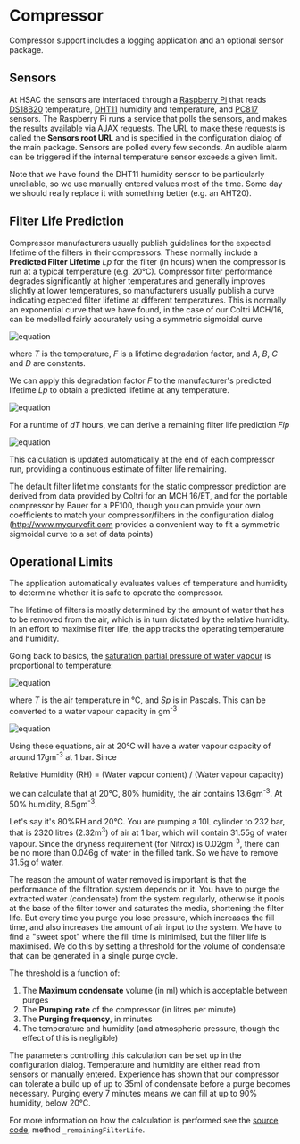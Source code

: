 # Compressor

Compressor support includes a logging application and an optional sensor
package.

## Sensors

At HSAC the sensors are interfaced through a [Raspberry Pi](https://www.raspberrypi.org/) that reads [DS18B20](https://datasheets.maximintegrated.com/en/ds/DS18B20.pdf) temperature, [DHT11](https://www.makerguides.com/wp-content/uploads/2019/02/DHT11-Datasheet.pdf) humidity and temperature, and [PC817](https://octopart.com/datasheet/pc817b-sharp-9239011) sensors. The Raspberry Pi runs a service that polls the sensors, and makes the results available via AJAX requests. The URL to make these requests is called the **Sensors root URL** and is specified in the configuration dialog of the main package. Sensors are
polled every few seconds. An audible alarm can be triggered if the internal
temperature sensor exceeds a given limit.

Note that we have found the DHT11 humidity sensor to be particularly
unreliable, so we use manually entered values most of the time. Some
day we should really replace it with something better (e.g. an AHT20).

## Filter Life Prediction

Compressor manufacturers usually publish guidelines for the expected
lifetime of the filters in their compressors. These normally include a
<b>Predicted Filter Lifetime</b> *Lp* for the filter (in hours) when
the compressor is run at a typical temperature
(e.g. 20&deg;C). Compressor filter performance degrades significantly
at higher temperatures and generally improves slightly at lower
temperatures, so manufacturers usually publish a curve indicating
expected filter lifetime at different temperatures. This is normally
an exponential curve that we have found, in the case of our Coltri
MCH/16, can be modelled fairly accurately using a symmetric sigmoidal
curve

![equation](http://www.algebra.com/cgi-bin/plot-formula.mpl?expression=F%3DD%2B(A-D)%2F(1%2B(T%2FC)%5EB))

where *T* is the temperature, *F* is a lifetime degradation factor,
and *A*, *B*, *C* and *D* are constants.

We can apply this degradation factor *F* to the manufacturer's
predicted lifetime *Lp* to obtain a predicted lifetime at any
temperature.

![equation](http://www.algebra.com/cgi-bin/plot-formula.mpl?expression=Lpt%3DF*Lp)

For a runtime of *dT* hours, we can derive a remaining filter life
prediction *Flp*

![equation](http://www.algebra.com/cgi-bin/plot-formula.mpl?expression=Flp%3DLp-dT%2FLpt)

This calculation is updated automatically at the end of each compressor
run, providing a continuous estimate of filter life remaining.

The default filter lifetime constants for the static compressor
prediction are derived from data provided by Coltri for an MCH 16/ET,
and for the portable compressor by Bauer for a PE100, though you can
provide your own coefficients to match your compressor/filters in the
configuration dialog (http://www.mycurvefit.com provides a convenient way
to fit a symmetric sigmoidal curve to a set of data points)

## Operational Limits

The application automatically evaluates values of temperature and
humidity to determine whether it is safe to operate the compressor.

The lifetime of filters is mostly determined by the amount of water
that has to be removed from the air, which is in turn dictated by the
relative humidity. In an effort to maximise filter
life, the app tracks the operating temperature and humidity.

Going back to basics, the [saturation partial pressure of water vapour](https://en.wikipedia.org/wiki/Tetens_equation) is proportional to temperature:

![equation](http://www.algebra.com/cgi-bin/plot-formula.mpl?expression=Sp%3D610.78*e%5E(17.2*(T%2F(T%2B237.3))))

where *T* is the air temperature in &deg;C, and *Sp* is in Pascals. This
can be converted to a water vapour capacity in gm<sup>-3</sup>

![equation](http://www.algebra.com/cgi-bin/plot-formula.mpl?expression=Cw%3D2.166*(Sp%2F(T%20%2B%20273.16)))

Using these equations, air at 20&deg;C will have a water vapour capacity
of around 17gm<sup>-3</sup> at 1 bar. Since

Relative Humidity (RH) = (Water vapour content) / (Water vapour capacity)

we can calculate that at 20&deg;C, 80% humidity, the air contains 13.6gm<sup>-3</sup>. At 50% humidity, 8.5gm<sup>-3</sup>.

Let's say it's 80%RH and 20&deg;C. You are pumping a 10L cylinder to
232 bar, that is 2320 litres (2.32m<sup>3</sup>) of air at 1 bar,
which will contain 31.55g of water vapour. Since the dryness
requirement (for Nitrox) is 0.02gm<sup>-3</sup>,
there can be no more than 0.046g of water in the filled
tank. So we have to remove 31.5g of water.

The reason the amount of water removed is important is that the
performance of the filtration system depends on it. You have to purge
the extracted water (condensate) from the system regularly, otherwise
it pools at the base of the filter tower and saturates the media,
shortening the filter life. But every time you purge you lose
pressure, which increases the fill time, and also increases the amount
of air input to the system. We have to find a "sweet spot" where the
fill time is minimised, but the filter life is maximised. We do this
by setting a threshold for the volume of condensate that can be
generated in a single purge cycle.

The threshold is a function of:
1. The **Maximum condensate** volume (in ml) which is acceptable between purges
2. The **Pumping rate** of the compressor (in litres per minute)
3. The **Purging frequency**, in minutes
4. The temperature and humidity (and atmospheric pressure, though the effect
of this is negligible)

The parameters controlling this calculation can be set up in the
configuration dialog. Temperature and humidity are either read from sensors
or manually entered. Experience has shown that our compressor can tolerate a
build up of up to 35ml of condensate before a purge becomes necessary. Purging
every 7 minutes means we can fill at up to 90% humidity, below 20&deg;C.

For more information on how the calculation is performed see the [source code](https://github.com/cdot/HSAC/blob/master/app/js/Compressor.js), method `_remainingFilterLife`.
